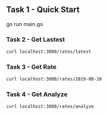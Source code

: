 ## Task 1 - Quick Start
go run main.go

### Task 2 - Get Lastest
``` bash
curl localhost:3000/rates/latest
```

### Task 3 - Get Rate
``` bash
curl localhost:3000/rates/2019-08-20
```

### Task 4 - Get Analyze
``` bash
curl localhost:3000/rates/analyze
```
